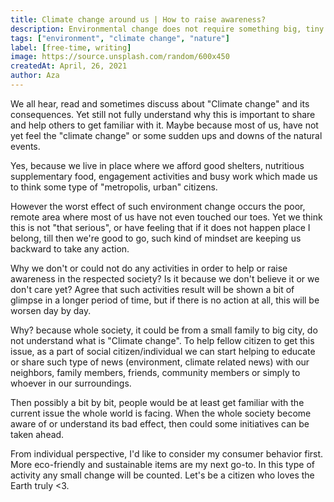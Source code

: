 ```yaml
---
title: Climate change around us | How to raise awareness?
description: Environmental change does not require something big, tiny steps can lead something greater. Recent a few weeks, I am curious about climate change and its effect in our Nature, would like to join this movement, in order to others get familiar with it.
tags: ["environment", "climate change", "nature"]
label: [free-time, writing]
image: https://source.unsplash.com/random/600x450
createdAt: April, 26, 2021
author: Aza
---
```


We all hear, read and sometimes discuss about "Climate change" and its consequences. Yet still not fully understand why this is important to share and help others to get familiar with it. Maybe because most of us, have not yet feel the "climate change" or some sudden ups and downs of the natural events.

Yes, because we live in place where we afford good shelters, nutritious supplementary food, engagement activities and busy work which made us to think some type of "metropolis, urban" citizens.

However the worst effect of such environment change occurs the poor, remote area where most of us have not even touched our toes. Yet we think this is not "that serious", or have feeling that if it does not happen place I belong, till then we're good to go, such kind of mindset are keeping us backward to take any action.

Why we don't or could not do any activities in order to help or raise awareness in the respected society? Is it because we don't believe it or we don't care yet? Agree that such activities result will be shown a bit of glimpse in a longer period of time, but if there is no action at all, this will be worsen day by day.

Why? because whole society, it could be from a small family to big city, do not understand what is "Climate change". To help fellow citizen to get this issue, as a part of social citizen/individual we can start helping to educate or share such type of news (environment, climate related news) with our neighbors, family members, friends, community members or simply to whoever in our surroundings.

Then possibly a bit by bit, people would be at least get familiar with the current issue the whole world is facing. When the whole society become aware of or understand its bad effect, then could some initiatives can be taken ahead.

From individual perspective, I'd like to consider my consumer behavior first. More eco-friendly and sustainable items are my next go-to. In this type of activity any small change will be counted. Let's be a citizen who loves the Earth truly <3.
